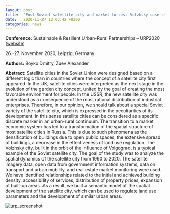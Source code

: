 ```yaml
---
layout: post
title:  "Post-Soviet satellite city and market forces: Volzhsky case-study"
date:   2020-11-27 12:03:42 +0300
categories: news
---
```


**Conference:** Sustainable & Resilient Urban-Rural Partnerships – URP2020 ([website]({https://www.zukunftsstadt-stadtlandplus.de/Termin-Detail/urp2020-documentation-urp2020-sustainable-resilient-urban-rural-partnerships.html}))

26.–27. November 2020, Leipzig, Germany

**Authors:** Boyko Dmitry, Zuev Alexander

**Abstract:**
Satellite cities in the Soviet Union were designed based on a different logic than in countries where the concept of a satellite city first appeared. In the UK, satellite cities were interpreted as the next stage in the evolution of the garden city concept, united by the goal of creating the most favorable environment for people. In the USSR, the new satellite city was understood as a consequence of the most rational distribution of industrial enterprises. Therefore, in our opinion, we should talk about a special Soviet variety of the satellite city, which is expressed in the peculiarities of its development. In this sense satellite cities can be considered as a specific discrete marker in an urban-rural continuum.
The transition to a market economic system has led to a transformation of the spatial structure of most satellite cities in Russia. This is due to such phenomena as the densification of buildings due to open public spaces, the extensive spread of buildings, a decrease in the effectiveness of land use regulation.
The Volzhsky city, built in the orbit of the influence of Volgograd, is a typical example of the Soviet satellite city. The goal of the study was to analyze the spatial dynamics of the satellite city from 1990 to 2020. The satellite imagery data, open data from government information systems, data on transport and urban mobility, and real estate market monitoring were used.
We have identified relationships related to the initial and achieved building density, accessibility of services, distribution of property prices, expansion of built-up areas. As a result, we built a semantic model of the spatial development of the satellite city, which can be used to regulate land use parameters and the development of similar urban areas.


![urp_screenshot](https://res.cloudinary.com/dmiazmgpj/image/upload/v1606531666/Screenshot_2020-11-28_%D0%B2_03.43.29_jka9cc.png)
